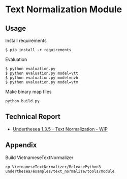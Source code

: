 # Text Normalization Module

## Usage

Install requirements

```
$ pip install -r requirements
```

Evaluation

```
$ python evaluation.py
$ python evaluation.py model=vtt
$ python evaluation.py model=nvh
$ python evaluation.py model=vtm
```

Make binary map files

```
python build.py
```

## Technical Report

* [Underthesea 1.3.5 - Text Normalization - WIP](reports/Underthesea_1_3_5___Text_Normalization__WIP__)

## Appendix

Build VietnameseTextNormalizer

```
cp VietnameseTextNormalizer/ReleasePython3 underthesea/examples/text_normalize/tools/module
```
